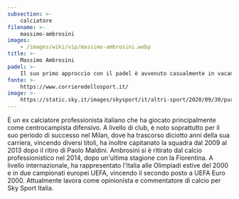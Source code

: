 ```yaml
---
subsection: >-
    calciatore
filename: >-
    massimo-ambrosini
images:
    - /images/wiki/vip/massimo-ambrosini.webp
title: >-
    Massimo Ambrosini
padel: >-
    Il suo primo approccio con il padel è avvenuto casualmente in vacanza a Formentera, insieme a dei compagni di squadra. Successivamente a Milano, di nuovo con ex-colleghi ed amici, ha continuato a giocare ed attualmente gioca per divertimento circa due volte la settimana.
fonte: >-
    https://www.corrieredellosport.it/
image: >-
    https://static.sky.it/images/skysport/it/altri-sport/2020/09/30/pure-air-padel-challenge-trophy/padel_1.jpg
---
```

È un ex calciatore professionista italiano che ha giocato principalmente come centrocampista difensivo. A livello di club, è noto soprattutto per il suo periodo di successo nel Milan, dove ha trascorso diciotto anni della sua carriera, vincendo diversi titoli, ha inoltre capitanato la squadra dal 2009 al 2013 dopo il ritiro di Paolo Maldini. Ambrosini si è ritirato dal calcio professionistico nel 2014, dopo un'ultima stagione con la Fiorentina. A livello internazionale, ha rappresentato l'Italia alle Olimpiadi estive del 2000 e in due campionati europei UEFA, vincendo il secondo posto a UEFA Euro 2000. Attualmente lavora come opinionista e commentatore di calcio per Sky Sport Italia.